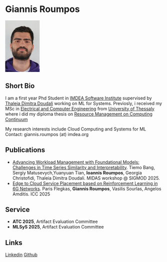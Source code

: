 # Giannis Roumpos

![Giannis Roumpos](https://github.com/iroumpos/iroumpos.github.io/blob/main/profile_pic.jpg)

## Short Bio 

I am a first year Phd Student in [IMDEA Software Institute](https://software.imdea.org/) supervised by [Thaleia Dimitra Doudali](https://thaleia-dimitradoudali.github.io/) working on ML for Systems.
Previosly, i received my MSc in [Electrical and Computer Engineering](https://www.e-ce.uth.gr/) from [University of Thessaly](https://www.uth.gr/en) where i did my diploma thesis on [Resource Management on Computing Continuum](https://software.imdea.org/)

My research interests include Cloud Computing and Systems for ML
Contact: giannis.roumpos (at) imdea.org



## Publications

* [Advancing Workload Management with Foundational Models: Challenges in Time Series Similarity and Interpretability](). Tiemo Bang, Sergiy Matusevych,Yuanyuan Tian, **Ioannis Roumpos**, Georgia Christofidi, Thaleia Dimitra Doudali. MIDAS workshop @ SIGMOD 2025.
* [Edge to Cloud Service Placement based on Reinforcement Learning in 6G Networks](). Paris Flegkas, **Giannis Roumpos**, Vasilis Sourlas, Angelos Amditis. ICC 2025



## Service 

* **ATC 2025**, Artifact Evaluation Committee
* **MLSyS 2025**, Artifact Evaluation Committee



## Links
[Linkedin](https://www.linkedin.com/in/giannis-roumpos-28a607198/)
[Github](https://github.com/iroumpos/)
